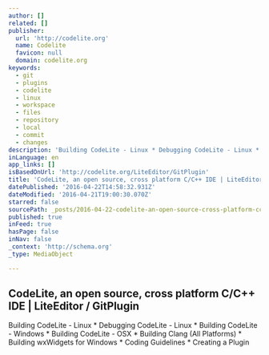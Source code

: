 ```yaml
---
author: []
related: []
publisher:
  url: 'http://codelite.org'
  name: Codelite
  favicon: null
  domain: codelite.org
keywords:
  - git
  - plugins
  - codelite
  - linux
  - workspace
  - files
  - repository
  - local
  - commit
  - changes
description: 'Building CodeLite - Linux * Debugging CodeLite - Linux * Building CodeLite - Windows * Building CodeLite - OSX * Building Clang (All Platforms) * Building wxWidgets for Windows * Coding Guidelines * Creating a Plugin'
inLanguage: en
app_links: []
isBasedOnUrl: 'http://codelite.org/LiteEditor/GitPlugin'
title: 'CodeLite, an open source, cross platform C/C++ IDE | LiteEditor / GitPlugin'
datePublished: '2016-04-22T14:58:32.931Z'
dateModified: '2016-04-21T19:00:30.070Z'
starred: false
sourcePath: _posts/2016-04-22-codelite-an-open-source-cross-platform-cc-ide-or-liteedi.md
published: true
inFeed: true
hasPage: false
inNav: false
_context: 'http://schema.org'
_type: MediaObject

---
```

<article style=""><h1>CodeLite, an open source, cross platform C/C++ IDE | LiteEditor / GitPlugin</h1><p>Building CodeLite - Linux * Debugging CodeLite - Linux * Building CodeLite - Windows * Building CodeLite - OSX * Building Clang (All Platforms) * Building wxWidgets for Windows * Coding Guidelines * Creating a Plugin</p></article>
